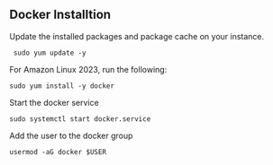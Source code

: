 ## Docker Installtion
Update the installed packages and package cache on your instance.
 
 ```
  sudo yum update -y
 ```
For Amazon Linux 2023, run the following:

```
sudo yum install -y docker
```
Start the docker service
```
sudo systemctl start docker.service
```
Add the user to the docker group
```
usermod -aG docker $USER
```

